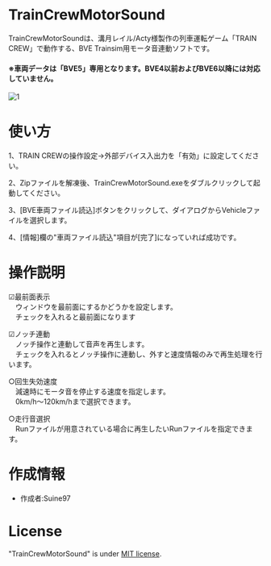 # TrainCrewMotorSound

TrainCrewMotorSoundは、溝月レイル/Acty様製作の列車運転ゲーム「TRAIN CREW」で動作する、BVE Trainsim用モータ音連動ソフトです。  
#### ※車両データは「BVE5」専用となります。BVE4以前およびBVE6以降には対応していません。

![1](https://github.com/user-attachments/assets/a3aaad83-71f4-44c4-9202-dda8a07dfe03)


# 使い方
1、TRAIN CREWの操作設定→外部デバイス入出力を「有効」に設定してください。

2、Zipファイルを解凍後、TrainCrewMotorSound.exeをダブルクリックして起動してください。

3、[BVE車両ファイル読込]ボタンをクリックして、ダイアログからVehicleファイルを選択します。

4、[情報]欄の"車両ファイル読込"項目が[完了]になっていれば成功です。

# 操作説明

☑最前面表示  
　ウィンドウを最前面にするかどうかを設定します。  
　チェックを入れると最前面になります  

☑ノッチ連動  
　ノッチ操作と連動して音声を再生します。  
　チェックを入れるとノッチ操作に連動し、外すと速度情報のみで再生処理を行います。 

 ○回生失効速度  
　減速時にモータ音を停止する速度を指定します。  
　0km/h～120km/hまで選択できます。  

○走行音選択  
　Runファイルが用意されている場合に再生したいRunファイルを指定できます。  

# 作成情報

* 作成者:Suine97

# License
"TrainCrewMotorSound" is under [MIT license](https://en.wikipedia.org/wiki/MIT_License).
